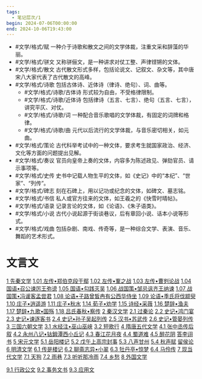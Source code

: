 ```yaml
---
tags:
  - 笔记层次/1
begin: 2024-07-06T00:00:00
end: 2024-10-06T19:43:00
---
```


- #文学/格式/赋 一种介于诗歌和散文之间的文学体裁，注重文采和辞藻的华丽。
- #文学/格式/骈文 又称骈俪文，是一种讲求对仗工整、声律铿锵的文体。
- #文学/格式/散文 古代散文形式多样，包括论说文、记叙文、杂文等，其中唐宋八大家代表了古代散文的高峰。
- #文学/格式/诗歌 包括古体诗、近体诗（律诗、绝句）、词、曲等。
	- #文学/格式/诗歌/古体诗 形式较为自由，不受格律限制。
	- #文学/格式/诗歌/近体诗 包括律诗（五言、七言）、绝句（五言、七言），讲究平仄、对仗。
	- #文学/格式/诗歌/词 一种配合音乐歌唱的文学体裁，有固定的词牌和格律。
	- #文学/格式/诗歌/曲 元代以后流行的文学体裁，与音乐密切相关，如元曲。
- #文学/格式/策论 古代科举考试中的一种文体，要求考生就国家政治、经济、文化等方面的问题提出见解。
- #文学/格式/奏议 官员向皇帝上奏的文体，内容多为陈述政见、弹劾官员、请示事项等。
- #文学/格式/史传 史书中记载人物生平的文体，如《史记》中的“本纪”、“世家”、“列传”。
- #文学/格式/碑志 刻在石碑上，用以记功或纪念的文体，如碑文、墓志铭。
- #文学/格式/书信 私人或官方往来的文体，如王羲之的《快雪时晴帖》。
- #文学/格式/语录 记录言论的文体，如《论语》、《朱子语类》。
- #文学/格式/小说 古代小说起源于街谈巷议，后有章回小说、话本小说等形式。
- #文学/格式/戏曲 包括杂剧、南戏、传奇等，是一种综合文学、表演、音乐、舞蹈的艺术形式。

# 文言文

[1 先秦文学](01-先秦文学/1%20先秦文学.md)
[1.01 左传•郑伯克段于鄢](01-先秦文学/1.01%20左传•郑伯克段于鄢.md)
[1.02 左传•鞌之战](01-先秦文学/1.02%20左传•鞌之战.md)
[1.03 左传•曹刿论战](01-先秦文学/1.03%20左传•曹刿论战.md)
[1.04 国语•召公谏厉王弥谤](01-先秦文学/1.04%20国语•召公谏厉王弥谤.md)
[1.05 国语•勾践灭吴](01-先秦文学/1.05%20国语•勾践灭吴.md)
[1.06 战国策•邹忌讽齐王纳谏](01-先秦文学/1.06%20战国策•邹忌讽齐王纳谏.md)
[1.07 战国策•冯谖客孟尝君](01-先秦文学/1.07%20战国策•冯谖客孟尝君.md)
[1.08 论语•子路曾皙冉有公西华侍坐](01-先秦文学/1.08%20论语•子路曾皙冉有公西华侍坐.md)
[1.09 论语•季氏将伐颛臾](01-先秦文学/1.09%20论语•季氏将伐颛臾.md)
[1.10 庄子•逍遥游](01-先秦文学/1.10%20庄子•逍遥游.md)
[1.11 庄子•秋水](01-先秦文学/1.11%20庄子•秋水.md)
[1.14 荀子•劝学](01-先秦文学/1.14%20荀子•劝学.md)
[1.15 诗经•采薇](01-先秦文学/1.15%20诗经•采薇.md)
[1.16 楚辞•渔夫](01-先秦文学/1.16%20楚辞•渔夫.md)
[1.17 楚辞•九歌•国殇](01-先秦文学/1.17%20楚辞•九歌•国殇.md)
[1.18 吕氏春秋•察传](01-先秦文学/1.18%20吕氏春秋•察传.md)
[2 秦汉文学](02-秦汉文学/2%20秦汉文学.md)
[2.1 过秦论](02-秦汉文学/2.1%20过秦论.md)
[2.2 史记•鸿门宴](02-秦汉文学/2.2%20史记•鸿门宴.md)
[2.3 史记•谏逐客书](02-秦汉文学/2.3%20史记•谏逐客书.md)
[2.4 史记•孙子吴起列传](02-秦汉文学/2.4%20史记•孙子吴起列传.md)
[2.5 汉书•苏武传](02-秦汉文学/2.5%20汉书•苏武传.md)
[2.6 史记•管晏列传](02-秦汉文学/2.6%20史记•管晏列传.md)
[3 三国六朝文学](03-三国六朝文学/3%20三国六朝文学.md)
[3.1 水经注•巫山巫峡](03-三国六朝文学/3.1%20水经注•巫山巫峡.md)
[3.2 短歌行](03-三国六朝文学/3.2%20短歌行.md)
[4 隋唐五代文学](04-隋唐五代文学/4%20隋唐五代文学.md)
[4.1 张中丞传后叙](04-隋唐五代文学/4.1%20张中丞传后叙.md)
[4.2 永州八记•钴鉧潭西小丘记](04-隋唐五代文学/4.2%20永州八记•钴鉧潭西小丘记.md)
[4.3 春江花月夜](04-隋唐五代文学/4.3%20春江花月夜.md)
[4.4 蜀道难](04-隋唐五代文学/4.4%20蜀道难.md)
[4.5 醉花阴](04-隋唐五代文学/4.5%20醉花阴.md)
[答李诩书](04-隋唐五代文学/答李诩书.md)
[5 宋元文学](05-宋元文学/5%20宋元文学.md)
[5.1 岳阳楼记](05-宋元文学/5.1%20岳阳楼记.md)
[5.2 戊午上高宗封事](05-宋元文学/5.2%20戊午上高宗封事.md)
[5.3 八声甘州](05-宋元文学/5.3%20八声甘州.md)
[5.4 秋声赋](05-宋元文学/5.4%20秋声赋.md)
[留侯论](05-宋元文学/留侯论.md)
[6 明清文学](06-明清文学/6%20明清文学.md)
[6.1 传是楼记](06-明清文学/6.1%20传是楼记.md)
[6.2 聊斋志异•小翠](06-明清文学/6.2%20聊斋志异•小翠.md)
[6.3 牡丹亭•惊梦](06-明清文学/6.3%20牡丹亭•惊梦.md)
[6.4 马伶传](06-明清文学/6.4%20马伶传.md)
[7 现当代文学](07-现当代文学/7%20现当代文学.md)
[7.1 天狗](07-现当代文学/7.1%20天狗.md)
[7.2 雨巷](07-现当代文学/7.2%20雨巷.md)
[7.3 听听那冷雨](07-现当代文学/7.3%20听听那冷雨.md)
[7.4 乡愁](07-现当代文学/7.4%20乡愁.md)
[8 外国文学](08-外国文学/8%20外国文学.md)

[9.1 行政公文](09-小作文/9.1%20行政公文.md)
[9.2 事务文书](09-小作文/9.2%20事务文书.md)
[9.3 应用文](09-小作文/9.3%20应用文.md)
